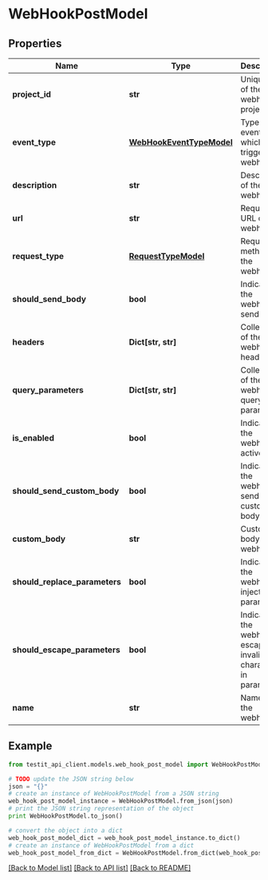 # WebHookPostModel


## Properties
Name | Type | Description | Notes
------------ | ------------- | ------------- | -------------
**project_id** | **str** | Unique ID of the webhook project | 
**event_type** | [**WebHookEventTypeModel**](WebHookEventTypeModel.md) | Type of event which triggers the webhook | 
**description** | **str** | Description of the webhook | [optional] 
**url** | **str** | Request URL of the webhook | 
**request_type** | [**RequestTypeModel**](RequestTypeModel.md) | Request method of the webhook | 
**should_send_body** | **bool** | Indicates if the webhook sends body | 
**headers** | **Dict[str, str]** | Collection of the webhook headers | 
**query_parameters** | **Dict[str, str]** | Collection of the webhook query parameters | 
**is_enabled** | **bool** | Indicates if the webhook is active | 
**should_send_custom_body** | **bool** | Indicates if the webhook sends custom body | 
**custom_body** | **str** | Custom body of the webhook | [optional] 
**should_replace_parameters** | **bool** | Indicates if the webhook injects parameters | 
**should_escape_parameters** | **bool** | Indicates if the webhook escapes invalid characters in parameters | 
**name** | **str** | Name of the webhook | 

## Example

```python
from testit_api_client.models.web_hook_post_model import WebHookPostModel

# TODO update the JSON string below
json = "{}"
# create an instance of WebHookPostModel from a JSON string
web_hook_post_model_instance = WebHookPostModel.from_json(json)
# print the JSON string representation of the object
print WebHookPostModel.to_json()

# convert the object into a dict
web_hook_post_model_dict = web_hook_post_model_instance.to_dict()
# create an instance of WebHookPostModel from a dict
web_hook_post_model_from_dict = WebHookPostModel.from_dict(web_hook_post_model_dict)
```
[[Back to Model list]](../README.md#documentation-for-models) [[Back to API list]](../README.md#documentation-for-api-endpoints) [[Back to README]](../README.md)


